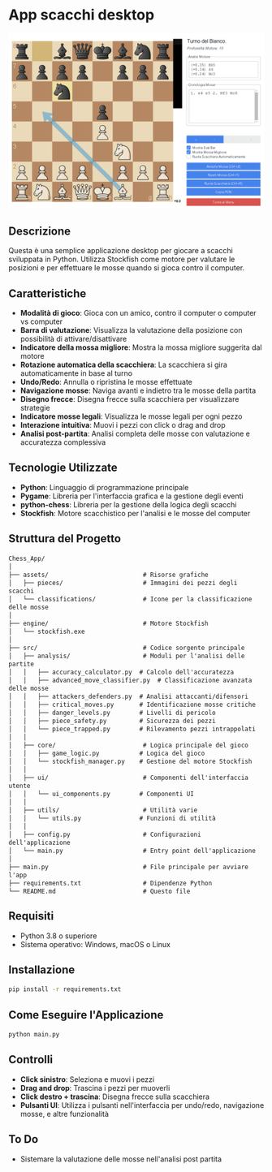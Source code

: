# App scacchi desktop

![Chess App Screenshot](assets/screenshot.png)

## Descrizione

Questa è una semplice applicazione desktop per giocare a scacchi sviluppata in Python. Utilizza Stockfish come motore per valutare le posizioni e per effettuare le mosse quando si gioca contro il computer.

## Caratteristiche

- **Modalità di gioco**: Gioca con un amico, contro il computer o computer vs computer
- **Barra di valutazione**: Visualizza la valutazione della posizione con possibilità di attivare/disattivare
- **Indicatore della mossa migliore**: Mostra la mossa migliore suggerita dal motore
- **Rotazione automatica della scacchiera**: La scacchiera si gira automaticamente in base al turno
- **Undo/Redo**: Annulla o ripristina le mosse effettuate
- **Navigazione mosse**: Naviga avanti e indietro tra le mosse della partita
- **Disegno frecce**: Disegna frecce sulla scacchiera per visualizzare strategie
- **Indicatore mosse legali**: Visualizza le mosse legali per ogni pezzo
- **Interazione intuitiva**: Muovi i pezzi con click o drag and drop
- **Analisi post-partita**: Analisi completa delle mosse con valutazione e accuratezza complessiva

## Tecnologie Utilizzate

- **Python**: Linguaggio di programmazione principale
- **Pygame**: Libreria per l'interfaccia grafica e la gestione degli eventi
- **python-chess**: Libreria per la gestione della logica degli scacchi
- **Stockfish**: Motore scacchistico per l'analisi e le mosse del computer

## Struttura del Progetto

```
Chess_App/
│
├── assets/                          # Risorse grafiche
│   ├── pieces/                      # Immagini dei pezzi degli scacchi
│   └── classifications/             # Icone per la classificazione delle mosse
│
├── engine/                          # Motore Stockfish
│   └── stockfish.exe
│
├── src/                             # Codice sorgente principale
│   ├── analysis/                    # Moduli per l'analisi delle partite
│   │   ├── accuracy_calculator.py  # Calcolo dell'accuratezza
│   │   ├── advanced_move_classifier.py  # Classificazione avanzata delle mosse
│   │   ├── attackers_defenders.py  # Analisi attaccanti/difensori
│   │   ├── critical_moves.py       # Identificazione mosse critiche
│   │   ├── danger_levels.py        # Livelli di pericolo
│   │   ├── piece_safety.py         # Sicurezza dei pezzi
│   │   └── piece_trapped.py        # Rilevamento pezzi intrappolati
│   │
│   ├── core/                        # Logica principale del gioco
│   │   ├── game_logic.py           # Logica del gioco
│   │   └── stockfish_manager.py    # Gestione del motore Stockfish
│   │
│   ├── ui/                          # Componenti dell'interfaccia utente
│   │   └── ui_components.py        # Componenti UI
│   │
│   ├── utils/                       # Utilità varie
│   │   └── utils.py                # Funzioni di utilità
│   │
│   ├── config.py                    # Configurazioni dell'applicazione
│   └── main.py                      # Entry point dell'applicazione
│
├── main.py                          # File principale per avviare l'app
├── requirements.txt                 # Dipendenze Python
└── README.md                        # Questo file
```

## Requisiti

- Python 3.8 o superiore
- Sistema operativo: Windows, macOS o Linux

## Installazione

```bash
pip install -r requirements.txt
```

## Come Eseguire l'Applicazione

```bash
python main.py
```

## Controlli

- **Click sinistro**: Seleziona e muovi i pezzi
- **Drag and drop**: Trascina i pezzi per muoverli
- **Click destro + trascina**: Disegna frecce sulla scacchiera
- **Pulsanti UI**: Utilizza i pulsanti nell'interfaccia per undo/redo, navigazione mosse, e altre funzionalità

## To Do

- Sistemare la valutazione delle mosse nell'analisi post partita
